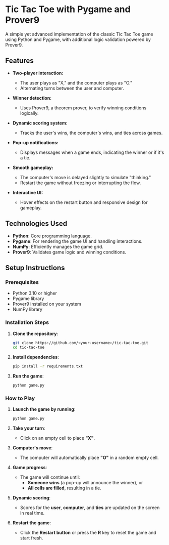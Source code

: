 # Tic Tac Toe with Pygame and Prover9

A simple yet advanced implementation of the classic Tic Tac Toe game using Python and Pygame, with additional logic validation powered by Prover9.

## Features

- **Two-player interaction:**
  - The user plays as "X," and the computer plays as "O."
  - Alternating turns between the user and computer.

- **Winner detection:**
  - Uses Prover9, a theorem prover, to verify winning conditions logically.

- **Dynamic scoring system:**
  - Tracks the user's wins, the computer's wins, and ties across games.

- **Pop-up notifications:**
  - Displays messages when a game ends, indicating the winner or if it's a tie.

- **Smooth gameplay:**
  - The computer's move is delayed slightly to simulate "thinking."
  - Restart the game without freezing or interrupting the flow.

- **Interactive UI:**
  - Hover effects on the restart button and responsive design for gameplay.

## Technologies Used

- **Python**: Core programming language.
- **Pygame**: For rendering the game UI and handling interactions.
- **NumPy**: Efficiently manages the game grid.
- **Prover9**: Validates game logic and winning conditions.

## Setup Instructions

### Prerequisites

- Python 3.10 or higher
- Pygame library
- Prover9 installed on your system
- NumPy library

### Installation Steps

1. **Clone the repository**:
   ```bash
   git clone https://github.com/<your-username>/tic-tac-toe.git
   cd tic-tac-toe

2. **Install dependencies**:
    ```bash
    pip install -r requirements.txt

3. **Run the game**:
    ```bash
    python game.py

### How to Play

1. **Launch the game by running**:
    ```bash
    python game.py

2. **Take your turn**:
    - Click on an empty cell to place **"X"**.

3. **Computer's move**:

   - The computer will automatically place **"O"** in a random empty cell.

4. **Game progress**:

   - The game will continue until:
     - **Someone wins** (a pop-up will announce the winner), or
     - **All cells are filled**, resulting in a tie.

5. **Dynamic scoring**:

   - Scores for the **user**, **computer**, and **ties** are updated on the screen in real time.

6. **Restart the game**:

   - Click the **Restart button** or press the **R** key to reset the game and start fresh.

